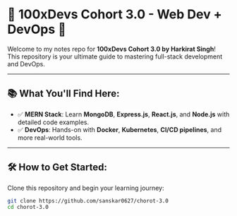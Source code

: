 # 🚀 100xDevs Cohort 3.0 - Web Dev + DevOps 🚀

Welcome to my notes repo for **100xDevs Cohort 3.0 by Harkirat Singh**!  
This repository is your ultimate guide to mastering full-stack development and DevOps.

---

## 📚 What You'll Find Here:

- ✅ **MERN Stack**: Learn **MongoDB**, **Express.js**, **React.js**, and **Node.js** with detailed code examples.
- ✅ **DevOps**: Hands-on with **Docker**, **Kubernetes**, **CI/CD pipelines**, and more real-world tools.

---

## 🛠 How to Get Started:

Clone this repository and begin your learning journey:

```bash
git clone https://github.com/sanskar0627/chorot-3.0
cd chorot-3.0

